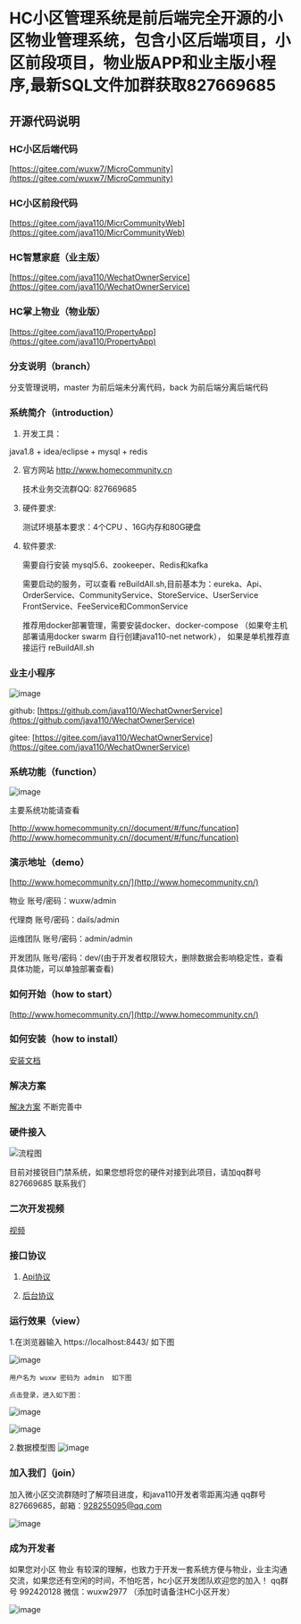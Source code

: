 # HC小区管理系统是前后端完全开源的小区物业管理系统，包含小区后端项目，小区前段项目，物业版APP和业主版小程序,最新SQL文件加群获取827669685

## 开源代码说明

### HC小区后端代码
 [https://gitee.com/wuxw7/MicroCommunity](https://gitee.com/wuxw7/MicroCommunity)
### HC小区前段代码
[https://gitee.com/java110/MicrCommunityWeb](https://gitee.com/java110/MicrCommunityWeb)
### HC智慧家庭（业主版）
[https://gitee.com/java110/WechatOwnerService](https://gitee.com/java110/WechatOwnerService)
### HC掌上物业（物业版）
[https://gitee.com/java110/PropertyApp](https://gitee.com/java110/PropertyApp)

### 分支说明（branch）

分支管理说明，master 为前后端未分离代码，back  为前后端分离后端代码

### 系统简介（introduction）
1. 开发工具：

java1.8 + idea/eclipse + mysql + redis

2. 官方网站
   http://www.homecommunity.cn
   
   技术业务交流群QQ: 827669685

3. 硬件要求:

   测试环境基本要求：4个CPU 、16G内存和80G硬盘
   
4. 软件要求:

    需要自行安装 mysql5.6、zookeeper、Redis和kafka
    
    需要启动的服务，可以查看 reBuildAll.sh,目前基本为：eureka、Api、OrderService、CommunityService、StoreService、UserService
    FrontService、FeeService和CommonService
    
    推荐用docker部署管理，需要安装docker、docker-compose （如果夸主机部署请用docker swarm 自行创建java110-net network），
    如果是单机推荐直接运行 reBuildAll.sh
    
### 业主小程序

   ![image](docs/images/hcOwner.png)
    
   github: [https://github.com/java110/WechatOwnerService](https://github.com/java110/WechatOwnerService)
   
   gitee: [https://gitee.com/java110/WechatOwnerService](https://gitee.com/java110/WechatOwnerService)
    
### 系统功能（function） 

   ![image](docs/images/hc_function.png)
   
   主要系统功能请查看
     
   [http://www.homecommunity.cn//document/#/func/funcation](http://www.homecommunity.cn//document/#/func/funcation)
  

### 演示地址（demo）

[http://www.homecommunity.cn/](http://www.homecommunity.cn/)

物业 账号/密码：wuxw/admin

代理商 账号/密码：dails/admin

运维团队 账号/密码：admin/admin

开发团队 账号/密码：dev/(由于开发者权限较大，删除数据会影响稳定性，查看具体功能，可以单独部署查看)

### 如何开始（how to start）

[http://www.homecommunity.cn/](http://www.homecommunity.cn/)

### 如何安装（how to install）

[安装文档](http://www.homecommunity.cn//document/#/start/dev_install)

### 解决方案

[解决方案](https://docs.qq.com/doc/DQW9XWW50R3NjWmN6) 不断完善中

### 硬件接入

![流程图](docs/document/images/machineFlow.png)

目前对接锐目门禁系统，如果您想将您的硬件对接到此项目，请加qq群号827669685 联系我们

### 二次开发视频

[视频](http://www.homecommunity.cn//document/#/start/vedio)

### 接口协议

1. [Api协议](http://www.homecommunity.cn//document/#/api/user/register)

2. [后台协议](http://www.homecommunity.cn//document/#/dictionary)

### 运行效果（view）
1.在浏览器输入 https://localhost:8443/ 如下图

![image](docs/img/login.png)

    用户名为 wuxw 密码为 admin  如下图

    点击登录，进入如下图：
    
![image](docs/img/index.png)

![image](docs/img/owner.png)

2.数据模型图
![image](dataModel.png)

### 加入我们（join）

加入微小区交流群随时了解项目进度，和java110开发者零距离沟通 qq群号 827669685，邮箱：928255095@qq.com

![image](MicroCommunity_qq.png)

### 成为开发者

如果您对小区 物业 有较深的理解，也致力于开发一套系统方便与物业，业主沟通交流，如果您还有空闲的时间，不怕吃苦，hc小区开发团队欢迎您的加入！
qq群号 992420128  微信：wuxw2977 （添加时请备注HC小区开发）

![image](join_me.JPG)


